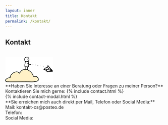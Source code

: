 ```yaml
---
layout: inner
title: Kontakt
permalink: /kontakt/
---
```

## Kontakt 
<br>
<img src="https://raw.githubusercontent.com/carolinschneider/carolinschneider.github.io/master/img/Kontakt.png" alt="" style="float:center;width:30%;">

<br>
**Haben Sie Interesse an einer Beratung oder Fragen zu meiner Person?** <br>
Kontaktieren Sie mich gerne: 
{% include contact.html %} <br>
{% include contact-modal.html %}
<br>
**Sie erreichen mich auch direkt per Mail, Telefon oder Social Media:** <br>
Mail: kontakt-cs@posteo.de <br>
Telefon: <br>
Social Media: <br>
